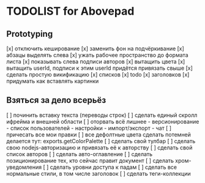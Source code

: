 

TODOLIST for Abovepad
=====================

Prototyping
-----------
[x] отключить кеширование
[x] заменить фон на подчёркивание
[x] абзацы выделять слева
[x] ужать рабочее пространство до формата листа
[х] показывать слева подписи авторов
    [x] вытащить цвета
    [x] вытащить userId, подписи к этим userId придётся привязать свыше
[x] сделать простую викификацию 
    [x] списков
    [x] todo
    [x] заголовков
[x] придумать как вставлять картинки

Взяться за дело всерьёз
-----------------------
[ ] починить вставку текста (переводы строк)
[ ] сделать единый скролл ифрейма и внешней области
[ ] оторвать всё лишнее
        - версионирование
        - список пользователей
        - настройки
        - импорт/экспорт
        - чат
[ ] причесать все мои правки
[ ] все дефолтные цвета сделать потемней
        делается тут: exports.getColorPalette
[ ] сделать свой тулбар
[ ] сделать свою nodejs-авторизацию и привязать её к авторству
[ ] сделать свой список авторов
[ ] сделать авто-оглавление
[ ] сделать позиционирование тех, кто сейчас правит документ
[ ] сделать хром-уведомления
[ ] сделать уровни доступа к падам
[ ] сделать все нормальные стили, в том числе заголовок
[ ] сделать теги-коллекции
